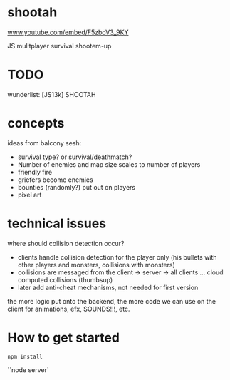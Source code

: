 shootah
=======

www.youtube.com/embed/F5zboV3_9KY

JS mulitplayer survival shootem-up

TODO
======
wunderlist: [JS13k] SHOOTAH

concepts
========

ideas from balcony sesh:
 - survival type? or survival/deathmatch?
 - Number of enemies and map size scales to number of players
 - friendly fire
 - griefers become enemies
 - bounties (randomly?) put out on players
 - pixel art

technical issues
================

where should collision detection occur?
 - clients handle collision detection for the player only (his bullets with other players and monsters, collisions with monsters)
 - collisions are messaged from the client -> server -> all clients ... cloud computed collisions (thumbsup)
 - later add anti-cheat mechanisms, not needed for first version


the more logic put onto the backend, the more code we can use on the client for animations, efx, SOUNDS!!!, etc.

How to get started
================

``npm install ``

``node server`